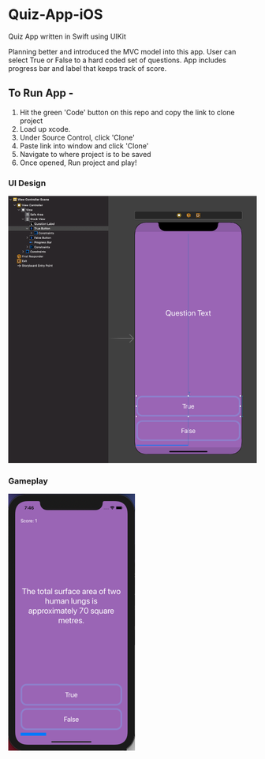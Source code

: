 # Quiz-App-iOS
Quiz App written in Swift using UIKit

Planning better and introduced the MVC model into this app. 
User can select True or False to a hard coded set of questions. App includes progress bar and label that keeps track of score.

## To Run App - 

1. Hit the green 'Code' button on this repo and copy the link to clone project
2. Load up xcode.
3. Under Source Control, click 'Clone'
4. Paste link into window and click 'Clone'
5. Navigate to where project is to be saved
6. Once opened, Run project and play!

### UI Design
![](images/UIScreenshot.png)

### Gameplay
![](images/actualGameplay.png)
